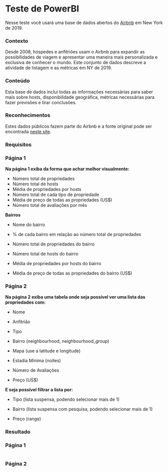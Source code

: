 # Teste de PowerBI

Nesse teste você usará uma base de dados abertos do [Airbnb](https://www.airbnb.com) em New York de 2019.

### Contexto

Desde 2008, hóspedes e anfitriões usam o Airbnb para expandir as possibilidades de viagem e apresentar uma maneira mais personalizada e exclusiva de conhecer o mundo. Este conjunto de dados descreve a atividade de listagem e as métricas em NY de 2019.

### Conteúdo

Esta base de dados inclui todas as informações necessárias para saber mais sobre hosts, disponibilidade geográfica, métricas necessárias para fazer previsões e tirar conclusões.

### Reconhecimentos

Estes dados públicos fazem parte do Airbnb e a fonte original pode ser encontrada [neste site](http://insideairbnb.com).



### Requisitos

### Página 1

**Na página 1 exiba da forma que achar melhor visualmente:**

- Número total de propriedades
- Número total de hosts
- Média de propriedades por hosts
- Número total de cada tipo de propriedade
- Média de preço de todas as propriedades (US$)
- Número total de avaliações por mês

**Bairros**

- Nome do bairro

- % de cada bairro em relação ao número total de propriedades

- Número total de propriedades do bairro

- Número total de hosts do bairro

- Média de propriedades por hosts do bairro

- Média de preço de todas as propriedades do bairro (US$)

  

### Página 2

**Na página 2 exiba uma tabela onde seja possível ver uma lista das propriedades com:**

- Nome

- Anfitrião

- Tipo

- Bairro (neighbourhood, neighbourhood_group)

- Mapa (use a latitude e longitude)

- Estadia Mínima (noites)

- Número de Avaliações

- Preço (US$)

  

**E seja possível filtrar a lista por:**

- Tipo (lista suspensa, podendo selecionar mais de 1)

- Bairro (lista suspensa com pesquisa, podendo selecionar mais de 1)

- Preço (range)

  

### Resultado

### Página 1

![]()

### Página 2

![]()